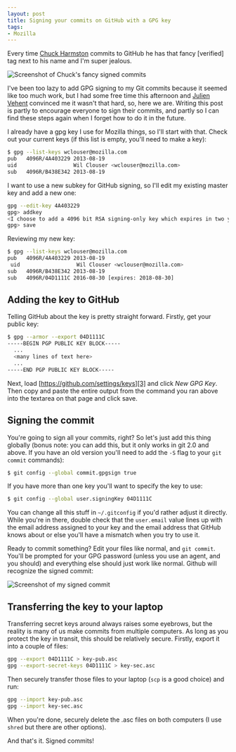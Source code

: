 ```yaml
---
layout: post
title: Signing your commits on GitHub with a GPG key
tags:
- Mozilla
---
```


Every time [Chuck Harmston][1] commits to GitHub he has that fancy [verified]
tag next to his name and I'm super jealous.

<img src="/blog/public/img/2016-gpg-1.png" title="Screenshot of Chuck's fancy signed commits" />

I've been too lazy to add GPG signing to my Git commits because it seemed like
too much work, but I had some free time this afternoon and [Julien Vehent][2]
convinced me it wasn't that hard, so, here we are.  Writing this post is partly
to encourage everyone to sign their commits, and partly so I can find these
steps again when I forget how to do it in the future.

I already have a gpg key I use for Mozilla things, so I'll start with that.
Check out your current keys (if this list is empty, you'll need to make a key):

```bash
$ gpg --list-keys wclouser@mozilla.com
pub   4096R/4A403229 2013-08-19
uid                  Wil Clouser <wclouser@mozilla.com>
sub   4096R/B438E342 2013-08-19
```

I want to use a new subkey for GitHub signing, so I'll edit my existing master
key and add a new one:

```bash
gpg --edit-key 4A403229
gpg> addkey
<I choose to add a 4096 bit RSA signing-only key which expires in two years>
gpg> save
```

Reviewing my new key:

```bash
$ gpg --list-keys wclouser@mozilla.com
pub   4096R/4A403229 2013-08-19
 uid                  Wil Clouser <wclouser@mozilla.com>
sub   4096R/B438E342 2013-08-19
sub   4096R/04D1111C 2016-08-30 [expires: 2018-08-30]
```

Adding the key to GitHub
------------------------

Telling GitHub about the key is pretty straight forward.  Firstly, get your public key:

```bash
$ gpg --armor --export 04D1111C
-----BEGIN PGP PUBLIC KEY BLOCK-----
  ...
  <many lines of text here>
  ...
-----END PGP PUBLIC KEY BLOCK-----
```

Next, load [https://github.com/settings/keys][3] and click *New GPG Key*.  Then
copy and paste the entire output from the command you ran above into the
textarea on that page and click save.

Signing the commit
------------------

You're going to sign all your commits, right?  So let's just add this thing
globally (bonus note: you can add this, but it only works in git 2.0 and above.
If you have an old version you'll need to add the `-S` flag to your `git
commit` commands):

```bash
$ git config --global commit.gpgsign true
```

If you have more than one key you'll want to specify the key to use:

```bash
$ git config --global user.signingKey 04D1111C
```

You can change all this stuff in `~/.gitconfig` if you'd rather adjust it
directly.  While you're in there, double check that the `user.email` value lines
up with the email address assigned to your key and the email address that GitHub
knows about or else you'll have a mismatch when you try to use it.

Ready to commit something?  Edit your files like normal, and `git commit`.
You'll be prompted for your GPG password (unless you use an agent, and you
should) and everything else should just work like normal.  Github will
recognize the signed commit:

<img src="/blog/public/img/2016-gpg-2.png" title="Screenshot of my signed commit" />


Transferring the key to your laptop
-----------------------------------

Transferring secret keys around always raises some eyebrows, but the reality is
many of us make commits from multiple computers.  As long as you protect the
key in transit, this should be relatively secure.  Firstly, export it into a
couple of files:

```bash
gpg --export 04D1111C > key-pub.asc
gpg --export-secret-keys 04D1111C > key-sec.asc
```

Then securely transfer those files to your laptop (`scp` is a good choice) and run:

```bash
gpg --import key-pub.asc
gpg --import key-sec.asc
```

When you're done, securely delete the .asc files on both computers (I use
`shred` but there are other options).

And that's it.  Signed commits!

[1]: https://twitter.com/chuckharmston
[2]: https://twitter.com/jvehent
[3]: https://github.com/settings/keys
